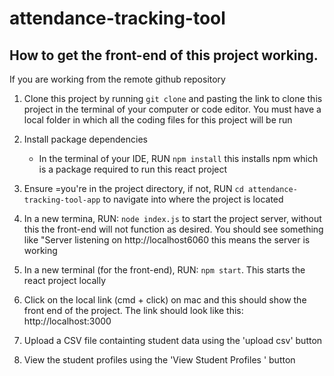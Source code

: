 # attendance-tracking-tool
## How to get the front-end of this project working.
  If you are working from the remote github repository
1. Clone this project by running `git clone` and pasting the link to clone this project in the terminal of your computer or code editor. You must have a local folder in which all the coding files for this project will be run

2. Install package dependencies
    - In the terminal of your IDE, RUN `npm install` this installs npm which is a package required to run this react project
3. Ensure =you're in the project directory, if not, RUN `cd attendance-tracking-tool-app` to navigate into where the project is located
4. In a new termina, RUN: `node index.js` to start the project server, without this the front-end will not function as desired. You should see something like "Server listening on http://localhost6060 this means the server is working
5. In a new terminal (for the front-end), RUN: `npm start`. This starts the react project locally
6. Click on the local link (cmd + click) on mac and this should show the front end of the project. The link should look like this: http://localhost:3000
7. Upload a CSV file containting student data using the 'upload csv' button
8. View the student profiles using the 'View Student Profiles ' button
